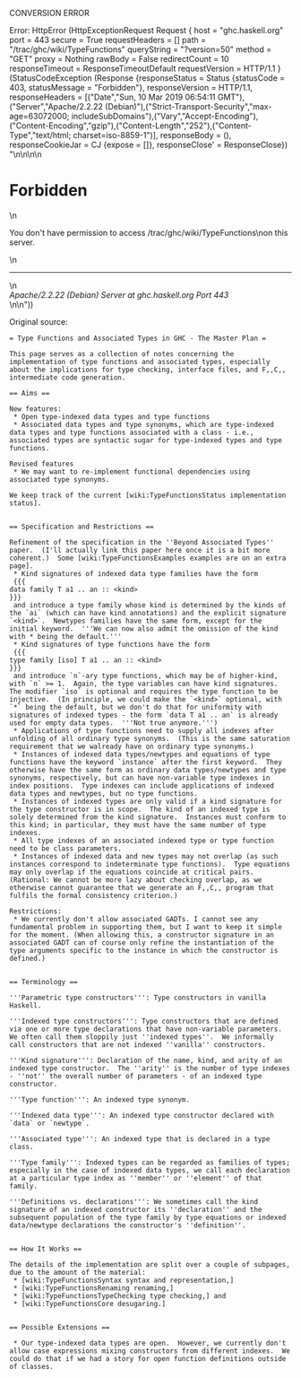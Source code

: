 CONVERSION ERROR

Error: HttpError (HttpExceptionRequest Request {
  host                 = "ghc.haskell.org"
  port                 = 443
  secure               = True
  requestHeaders       = []
  path                 = "/trac/ghc/wiki/TypeFunctions"
  queryString          = "?version=50"
  method               = "GET"
  proxy                = Nothing
  rawBody              = False
  redirectCount        = 10
  responseTimeout      = ResponseTimeoutDefault
  requestVersion       = HTTP/1.1
}
 (StatusCodeException (Response {responseStatus = Status {statusCode = 403, statusMessage = "Forbidden"}, responseVersion = HTTP/1.1, responseHeaders = [("Date","Sun, 10 Mar 2019 06:54:11 GMT"),("Server","Apache/2.2.22 (Debian)"),("Strict-Transport-Security","max-age=63072000; includeSubDomains"),("Vary","Accept-Encoding"),("Content-Encoding","gzip"),("Content-Length","252"),("Content-Type","text/html; charset=iso-8859-1")], responseBody = (), responseCookieJar = CJ {expose = []}, responseClose' = ResponseClose}) "<!DOCTYPE HTML PUBLIC \"-//IETF//DTD HTML 2.0//EN\">\n<html><head>\n<title>403 Forbidden</title>\n</head><body>\n<h1>Forbidden</h1>\n<p>You don't have permission to access /trac/ghc/wiki/TypeFunctions\non this server.</p>\n<hr>\n<address>Apache/2.2.22 (Debian) Server at ghc.haskell.org Port 443</address>\n</body></html>\n"))

Original source:

```trac
= Type Functions and Associated Types in GHC - The Master Plan =

This page serves as a collection of notes concerning the implementation of type functions and associated types, especially about the implications for type checking, interface files, and F,,C,, intermediate code generation.

== Aims ==

New features:
 * Open type-indexed data types and type functions
 * Associated data types and type synonyms, which are type-indexed data types and type functions associated with a class - i.e., associated types are syntactic sugar for type-indexed types and type functions.

Revised features
 * We may want to re-implement functional dependencies using associated type synonyms.

We keep track of the current [wiki:TypeFunctionsStatus implementation status].


== Specification and Restrictions ==

Refinement of the specification in the ''Beyond Associated Types'' paper.  (I'll actually link this paper here once it is a bit more coherent.)  Some [wiki:TypeFunctionsExamples examples are on an extra page].
 * Kind signatures of indexed data type families have the form
 {{{
data family T a1 .. an :: <kind>
}}}
 and introduce a type family whose kind is determined by the kinds of the `ai` (which can have kind annotations) and the explicit signature `<kind>`.  Newtypes families have the same form, except for the initial keyword.  '''We can now also admit the omission of the kind with * being the default.'''
 * Kind signatures of type functions have the form
 {{{
type family [iso] T a1 .. an :: <kind>
}}}
 and introduce `n`-ary type functions, which may be of higher-kind, with `n` >= 1.  Again, the type variables can have kind signatures.  The modifier `iso` is optional and requires the type function to be injective.  (In principle, we could make the `<kind>` optional, with `*` being the default, but we don't do that for uniformity with signatures of indexed types - the form `data T a1 .. an` is already used for empty data types.  '''Not true anymore.''')
 * Applications of type functions need to supply all indexes after unfolding of all ordinary type synonyms.  (This is the same saturation requirement that we walready have on ordinary type synonyms.)
 * Instances of indexed data types/newtypes and equations of type functions have the keyword `instance` after the first keyword.  They otherwise have the same form as ordinary data types/newtypes and type synonyms, respectively, but can have non-variable type indexes in index positions.  Type indexes can include applications of indexed data types and newtypes, but no type functions.
 * Instances of indexed types are only valid if a kind signature for the type constructor is in scope.  The kind of an indexed type is solely determined from the kind signature.  Instances must conform to this kind; in particular, they must have the same number of type indexes.
 * All type indexes of an associated indexed type or type function need to be class parameters.
 * Instances of indexed data and new types may not overlap (as such instances correspond to indeterminate type functions).  Type equations may only overlap if the equations coincide at critical pairs.  (Rational: We cannot be more lazy about checking overlap, as we otherwise cannot guarantee that we generate an F,,C,, program that fulfils the formal consistency criterion.)

Restrictions:
 * We currently don't allow associated GADTs. I cannot see any fundamental problem in supporting them, but I want to keep it simple for the moment. (When allowing this, a constructor signature in an associated GADT can of course only refine the instantiation of the type arguments specific to the instance in which the constructor is defined.)


== Terminology ==

'''Parametric type constructors''': Type constructors in vanilla Haskell.

'''Indexed type constructors''': Type constructors that are defined via one or more type declarations that have non-variable parameters.  We often call them sloppily just ''indexed types''.  We informally call constructors that are not indexed ''vanilla'' constructors.

'''Kind signature''': Declaration of the name, kind, and arity of an indexed type constructor.  The ''arity'' is the number of type indexes - ''not'' the overall number of parameters - of an indexed type constructor.

'''Type function''': An indexed type synonym.

'''Indexed data type''': An indexed type constructor declared with `data` or `newtype`.

'''Associated type''': An indexed type that is declared in a type class.

'''Type family''': Indexed types can be regarded as families of types; especially in the case of indexed data types, we call each declaration at a particular type index as ''member'' or ''element'' of that family.

'''Definitions vs. declarations''': We sometimes call the kind signature of an indexed constructor its ''declaration'' and the subsequent population of the type family by type equations or indexed data/newtype declarations the constructor's ''definition''.


== How It Works ==

The details of the implementation are split over a couple of subpages, due to the amount of the material:
 * [wiki:TypeFunctionsSyntax syntax and representation,]
 * [wiki:TypeFunctionsRenaming renaming,]
 * [wiki:TypeFunctionsTypeChecking type checking,] and
 * [wiki:TypeFunctionsCore desugaring.]
 

== Possible Extensions ==

 * Our type-indexed data types are open.  However, we currently don't allow case expressions mixing constructors from different indexes.  We could do that if we had a story for open function definitions outside of classes.
```
